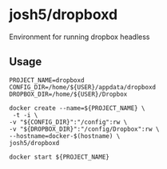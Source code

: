 # josh5/dropboxd

Environment for running dropbox headless


## Usage

```
PROJECT_NAME=dropboxd
CONFIG_DIR=/home/${USER}/appdata/dropboxd
DROPBOX_DIR=/home/${USER}/Dropbox
 
docker create --name=${PROJECT_NAME} \
 -t -i \
-v "${CONFIG_DIR}":"/config":rw \
-v "${DROPBOX_DIR}":"/config/Dropbox":rw \
--hostname=docker-$(hostname) \
josh5/dropboxd
 
docker start ${PROJECT_NAME}
```

